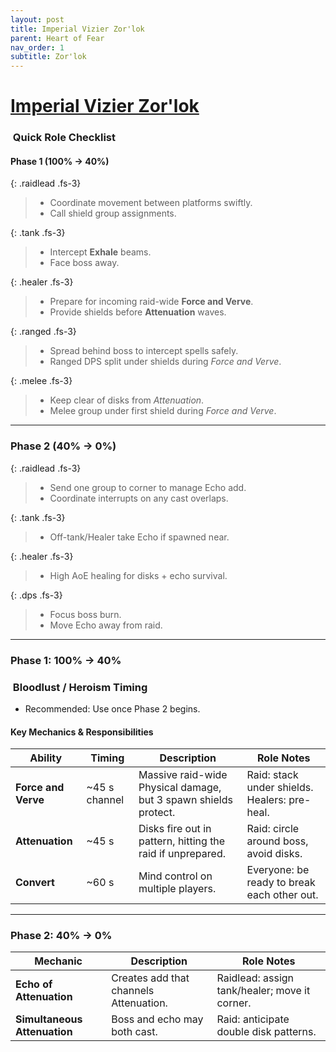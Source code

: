 ```yaml
---
layout: post
title: Imperial Vizier Zor'lok
parent: Heart of Fear
nav_order: 1
subtitle: Zor'lok
---
```


# [Imperial Vizier Zor'lok](https://www.wowhead.com/mop-classic/npc=61284/imperial-vizier-zorlok)

### ​ Quick Role Checklist

#### Phase 1 (100% → 40%)

{: .raidlead .fs-3}
> * Coordinate movement between platforms swiftly.  
> * Call shield group assignments.

{: .tank .fs-3}
> * Intercept **Exhale** beams.  
> * Face boss away.

{: .healer .fs-3}
> * Prepare for incoming raid-wide **Force and Verve**.  
> * Provide shields before **Attenuation** waves.

{: .ranged .fs-3}
> * Spread behind boss to intercept spells safely.  
> * Ranged DPS split under shields during *Force and Verve*.

{: .melee .fs-3}
> * Keep clear of disks from *Attenuation*.  
> * Melee group under first shield during *Force and Verve*.

---

### Phase 2 (40% → 0%)

{: .raidlead .fs-3}
> * Send one group to corner to manage Echo add.  
> * Coordinate interrupts on any cast overlaps.

{: .tank .fs-3}
> * Off-tank/Healer take Echo if spawned near.

{: .healer .fs-3}
> * High AoE healing for disks + echo survival.

{: .dps .fs-3}
> * Focus boss burn.  
> * Move Echo away from raid.

---

### Phase 1: 100% → 40%

###  ​ Bloodlust / Heroism Timing
* Recommended: Use once Phase 2 begins.

####  Key Mechanics & Responsibilities
| **Ability**               | **Timing**        | **Description**                                               | **Role Notes**                               |
|---------------------------|-------------------|---------------------------------------------------------------|----------------------------------------------|
| **Force and Verve**       | ~45 s channel     | Massive raid-wide Physical damage, but 3 spawn shields protect. | Raid: stack under shields. Healers: pre-heal.|
| **Attenuation**           | ~45 s             | Disks fire out in pattern, hitting the raid if unprepared.     | Raid: circle around boss, avoid disks.       |
| **Convert**               | ~60 s             | Mind control on multiple players.                              | Everyone: be ready to break each other out.  |

---

### Phase 2: 40% → 0%

| **Mechanic**      | **Description**                            | **Role Notes**                                    |
|-------------------|--------------------------------------------|--------------------------------------------------|
| **Echo of Attenuation** | Creates add that channels Attenuation.       | Raidlead: assign tank/healer; move it corner.   |
| **Simultaneous Attenuation** | Boss and echo may both cast.               | Raid: anticipate double disk patterns.           |

